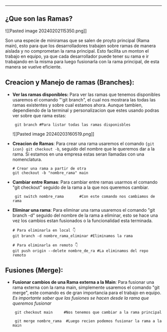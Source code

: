 
---
## ¿Que son las Ramas?

![[Pasted image 20240202115350.png]]

Son una especie de miniramas que se salen de proyto principal (Rama main), esto para que los desarrolladores trabajen sobre ramas de manera aislada y no comprometan la rama principal. Esto facilita un monton el trabajo en equipo, ya que cada desarrollador puede tener su rama e ir trabajando en la misma para luego fusionarla con la rama principal, de esta manera se vuelve eficiente. 

## Creacion y Manejo de ramas (Branches):

- **Ver las ramas disponibles:**
	 Para ver las ramas que tenemos disponibles usaremos el comando "'git branch", el cual nos mostrara las todas las ramas existentes y sobre cual estamos ahora. Aunque tambien, dependiendo de la terminal y personalizacion que estes usando podras ver sobre que rama estas: 
	```git
	 git branch #Para listar todas las ramas disponisbles
	```
	
	 
	![[Pasted image 20240203160519.png]]
	
- **Creacion de Ramas**:
	 Para crear una rama usaremos el comando `{git icon} git checkout -b`, seguido del nombre que le queremos dar a la rama. Si estamos en una empresa estas seran llamadas con una nomenclatura.
	```git 
	# Crear una rama a partir de otra
    git checkout -b "nombre_rama" main
	```

- **Cambiar entre Ramas**:
	 Para cambiar entre ramas usarmos el comando "git checkout" seguido de la rama a la que nos queremos cambiar.
	```git
	 git switch nombre_rama       #Con este comando nos cambiamos de rama
	```

- **Eliminar una rama**: 
	 Para eliminar una rama usaremos el comando "git branch -d" seguido del nombre de la rama a eliminar, esto se hace una vez los cambios estan fusionados o la funcionalidad esta terminada.  
	```git
	# Para eliminarla en local 👇
	git branch -d nombre_rama_eliminar #Eliminamos la rama

	# Para eliminarla en remoto 👇
	git push origin --delete nombre_de_ra #La eliminamos del repo remoto
	```

## Fusiones (Merge):

- **Fusionar cambios de una Rama externa a la Main**:
	 Para fusionar una rama externa con la rama main, simplemente usaremos el comando "git merge", este comando es de gran importancia para el trabajo en equipo.  
	 *Es importante saber que las fusiones se hacen desde la rama que queremos fusionar*
	```git
	 git checkout main     #Nos tenemos que cambiar a la rama principal

	 git merge nombre_rama  #Luego recien podemos fusionar la rama a la main
	```

